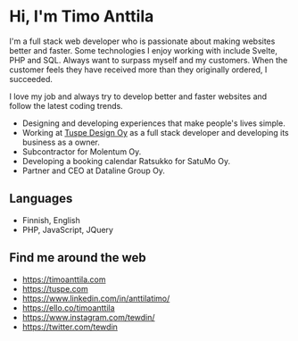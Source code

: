 # Hi, I'm Timo Anttila

I'm a full stack web developer who is passionate about making websites better and faster. Some technologies I enjoy working with include Svelte, PHP and SQL. Always want to surpass myself and my customers. When the customer feels they have received more than they originally ordered, I succeeded.

I love my job and always try to develop better and faster websites and follow the latest coding trends.

- Designing and developing experiences that make people's lives simple.
- Working at [Tuspe Design Oy](https://tuspe.com) as a full stack developer and developing its business as a owner.
- Subcontractor for Molentum Oy.
- Developing a booking calendar Ratsukko for SatuMo Oy.
- Partner and CEO at Dataline Group Oy.

## Languages

- Finnish, English
- PHP, JavaScript, JQuery

## Find me around the web

- https://timoanttila.com
- https://tuspe.com
- https://www.linkedin.com/in/anttilatimo/
- https://ello.co/timoanttila
- https://www.instagram.com/tewdin/
- https://twitter.com/tewdin
